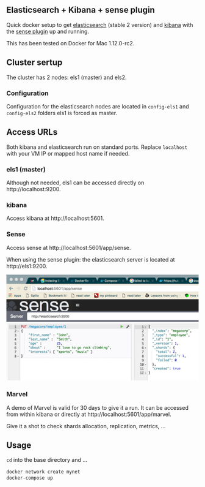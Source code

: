## Elasticsearch + Kibana + sense plugin

Quick docker setup to get [elasticsearch](https://hub.docker.com/_/elasticsearch/) (stable 2 version) and [kibana](https://hub.docker.com/_/kibana/) with the [sense plugin](https://github.com/elastic/sense) up and running.

This has been tested on Docker for Mac  1.12.0-rc2.

## Cluster sertup

The cluster has 2 nodes: els1 (master) and els2.

### Configuration

Configuration for the elasticsearch nodes are located in `config-els1` and `config-els2` folders
els1 is forced as master.

## Access URLs

Both kibana and elasticsearch run on standard ports. Replace `localhost` with your VM IP or mapped host name if needed.

### els1 (master)

Although not needed, els1 can be accessed directly on http://localhost:9200.

### kibana

Access kibana at http://localhost:5601.

### Sense

Access sense at http://localhost:5601/app/sense.

When using the sense plugin: the elasticsearch server is located at http://els1:9200.

![alt text](https://raw.githubusercontent.com/olibob/dels/master/docs/sense.png)

### Marvel

A demo of Marvel is valid for 30 days to give it a run. It can be accessed from within kibana or directly at http://localhost:5601/app/marvel.

Give it a shot to check shards allocation, replication, metrics, ...

## Usage

`cd` into the base directory and ...

```
docker network create mynet
docker-compose up
```

